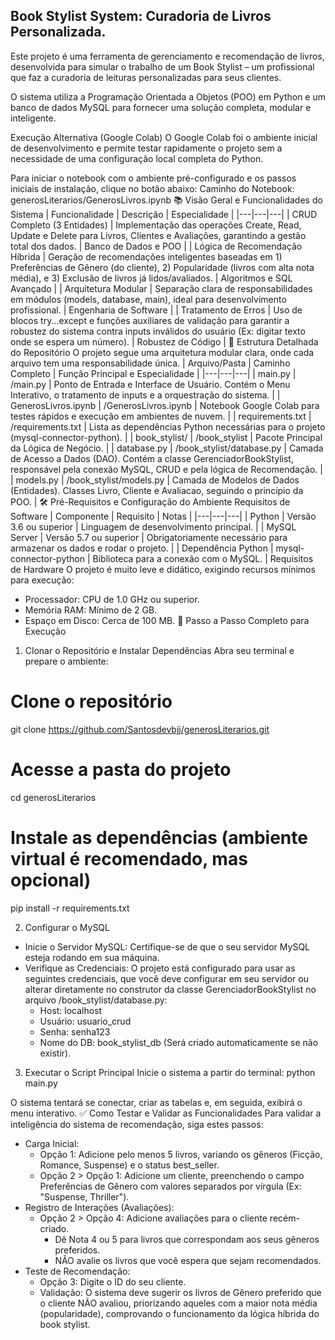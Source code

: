 ## Book Stylist System: Curadoria de Livros Personalizada.

Este projeto é uma ferramenta de gerenciamento e recomendação de livros, desenvolvida para simular o trabalho de um Book Stylist – um profissional que faz a curadoria de leituras personalizadas para seus clientes.

O sistema utiliza a Programação Orientada a Objetos (POO) em Python e um banco de dados MySQL para fornecer uma solução completa, modular e inteligente.

Execução Alternativa (Google Colab)
O Google Colab foi o ambiente inicial de desenvolvimento e permite testar rapidamente o projeto sem a necessidade de uma configuração local completa do Python.

Para iniciar o notebook com o ambiente pré-configurado e os passos iniciais de instalação, clique no botão abaixo:
Caminho do Notebook: generosLiterarios/GenerosLivros.ipynb
📚 Visão Geral e Funcionalidades do Sistema
| Funcionalidade | Descrição | Especialidade |
|---|---|---|
| CRUD Completo (3 Entidades) | Implementação das operações Create, Read, Update e Delete para Livros, Clientes e Avaliações, garantindo a gestão total dos dados. | Banco de Dados e POO |
| Lógica de Recomendação Híbrida | Geração de recomendações inteligentes baseadas em 1) Preferências de Gênero (do cliente), 2) Popularidade (livros com alta nota média), e 3) Exclusão de livros já lidos/avaliados. | Algoritmos e SQL Avançado |
| Arquitetura Modular | Separação clara de responsabilidades em módulos (models, database, main), ideal para desenvolvimento profissional. | Engenharia de Software |
| Tratamento de Erros | Uso de blocos try...except e funções auxiliares de validação para garantir a robustez do sistema contra inputs inválidos do usuário (Ex: digitar texto onde se espera um número). | Robustez de Código |
📂 Estrutura Detalhada do Repositório
O projeto segue uma arquitetura modular clara, onde cada arquivo tem uma responsabilidade única.
| Arquivo/Pasta | Caminho Completo | Função Principal e Especialidade |
|---|---|---|
| main.py | /main.py | Ponto de Entrada e Interface de Usuário. Contém o Menu Interativo, o tratamento de inputs e a orquestração do sistema. |
| GenerosLivros.ipynb | /GenerosLivros.ipynb | Notebook Google Colab para testes rápidos e execução em ambientes de nuvem. |
| requirements.txt | /requirements.txt | Lista as dependências Python necessárias para o projeto (mysql-connector-python). |
| book_stylist/ | /book_stylist | Pacote Principal da Lógica de Negócio. |
| database.py | /book_stylist/database.py | Camada de Acesso a Dados (DAO). Contém a classe GerenciadorBookStylist, responsável pela conexão MySQL, CRUD e pela lógica de Recomendação. |
| models.py | /book_stylist/models.py | Camada de Modelos de Dados (Entidades). Classes Livro, Cliente e Avaliacao, seguindo o princípio da POO. |
🛠️ Pré-Requisitos e Configuração do Ambiente
Requisitos de Software
| Componente | Requisito | Notas |
|---|---|---|
| Python | Versão 3.6 ou superior | Linguagem de desenvolvimento principal. |
| MySQL Server | Versão 5.7 ou superior | Obrigatoriamente necessário para armazenar os dados e rodar o projeto. |
| Dependência Python | mysql-connector-python | Biblioteca para a conexão com o MySQL. |
Requisitos de Hardware
O projeto é muito leve e didático, exigindo recursos mínimos para execução:
 * Processador: CPU de 1.0 GHz ou superior.
 * Memória RAM: Mínimo de 2 GB.
 * Espaço em Disco: Cerca de 100 MB.
🚀 Passo a Passo Completo para Execução
1. Clonar o Repositório e Instalar Dependências
Abra seu terminal e prepare o ambiente:
# Clone o repositório
git clone https://github.com/Santosdevbjj/generosLiterarios.git

# Acesse a pasta do projeto
cd generosLiterarios

# Instale as dependências (ambiente virtual é recomendado, mas opcional)
pip install -r requirements.txt

2. Configurar o MySQL
 * Inicie o Servidor MySQL: Certifique-se de que o seu servidor MySQL esteja rodando em sua máquina.
 * Verifique as Credenciais: O projeto está configurado para usar as seguintes credenciais, que você deve configurar em seu servidor ou alterar diretamente no construtor da classe GerenciadorBookStylist no arquivo /book_stylist/database.py:
   * Host: localhost
   * Usuário: usuario_crud
   * Senha: senha123
   * Nome do DB: book_stylist_db (Será criado automaticamente se não existir).
3. Executar o Script Principal
Inicie o sistema a partir do terminal:
python main.py

O sistema tentará se conectar, criar as tabelas e, em seguida, exibirá o menu interativo.
✅ Como Testar e Validar as Funcionalidades
Para validar a inteligência do sistema de recomendação, siga estes passos:
 * Carga Inicial:
   * Opção 1: Adicione pelo menos 5 livros, variando os gêneros (Ficção, Romance, Suspense) e o status best_seller.
   * Opção 2 > Opção 1: Adicione um cliente, preenchendo o campo Preferências de Gênero com valores separados por vírgula (Ex: "Suspense, Thriller").
 * Registro de Interações (Avaliações):
   * Opção 2 > Opção 4: Adicione avaliações para o cliente recém-criado.
     * Dê Nota 4 ou 5 para livros que correspondam aos seus gêneros preferidos.
     * NÃO avalie os livros que você espera que sejam recomendados.
 * Teste de Recomendação:
   * Opção 3: Digite o ID do seu cliente.
   * Validação: O sistema deve sugerir os livros de Gênero preferido que o cliente NÃO avaliou, priorizando aqueles com a maior nota média (popularidade), comprovando o funcionamento da lógica híbrida do book stylist.
